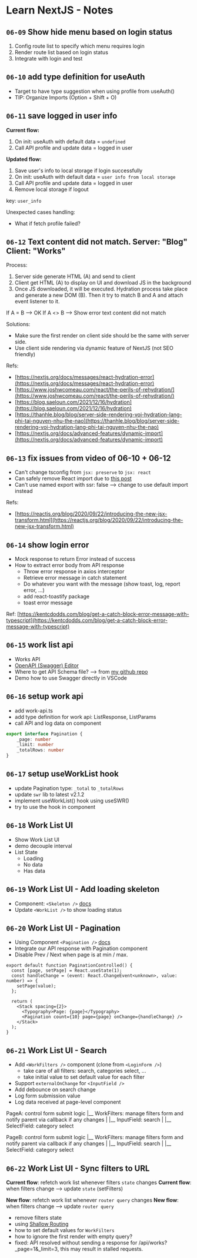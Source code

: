 # Learn NextJS - Notes

## `06-09` Show hide menu based on login status

1. Config route list to specify which menu requires login
2. Render route list based on login status
3. Integrate with login and test

## `06-10` add type definition for useAuth

- Target to have type suggestion when using profile from useAuth()
- TIP: Organize Imports (Option + Shift + O)

## `06-11` save logged in user info

**Current flow:**
1. On init: useAuth with default data = `undefined`
2. Call API profile and update data = logged in user

**Updated flow:**
1. Save user's info to local storage if login successfully
2. On init: useAuth with default data = `user info from local storage`
3. Call API profile and update data = logged in user
4. Remove local storage if logout

key: `user_info`

Unexpected cases handling:
- What if fetch profile failed?

## `06-12` Text content did not match. Server: "Blog" Client: "Works"

Process:
1. Server side generate HTML (A) and send to client
2. Client get HTML (A) to display on UI and download JS in the background
3. Once JS downloaded, it will be executed. Hydration process take place and generate a new DOM (B). Then it try to match B and A and attach event listener to it.

If A = B --> OK
If A <> B --> Show error text content did not match

Solutions:
- Make sure the first render on client side should be the same with server side.
- Use client side rendering via dynamic feature of NextJS (not SEO friendly)


Refs:
- [https://nextjs.org/docs/messages/react-hydration-error](https://nextjs.org/docs/messages/react-hydration-error)
- [https://www.joshwcomeau.com/react/the-perils-of-rehydration/](https://www.joshwcomeau.com/react/the-perils-of-rehydration/)
- [https://blog.saeloun.com/2021/12/16/hydration](https://blog.saeloun.com/2021/12/16/hydration)
- [https://thanhle.blog/blog/server-side-rendering-voi-hydration-lang-phi-tai-nguyen-nhu-the-nao](https://thanhle.blog/blog/server-side-rendering-voi-hydration-lang-phi-tai-nguyen-nhu-the-nao)
- [https://nextjs.org/docs/advanced-features/dynamic-import](https://nextjs.org/docs/advanced-features/dynamic-import)


## `06-13` fix issues from video of 06-10 + 06-12

- Can't change tsconfig from `jsx: preserve` to `jsx: react`
- Can safely remove React import due to [this post](https://nextjs.org/docs/upgrading#react-16-to-17)
- Can't use named export with ssr: false --> change to use default import instead


Refs:
- [https://reactjs.org/blog/2020/09/22/introducing-the-new-jsx-transform.html](https://reactjs.org/blog/2020/09/22/introducing-the-new-jsx-transform.html)

## `06-14` show login error

- Mock response to return Error instead of success
- How to extract error body from API response
  - Throw error response in axios interceptor
  - Retrieve error message in catch statement
  - Do whatever you want with the message (show toast, log, report error, ...)
  - add react-toastify package
  - toast error message

Ref: [https://kentcdodds.com/blog/get-a-catch-block-error-message-with-typescript](https://kentcdodds.com/blog/get-a-catch-block-error-message-with-typescript)

## `06-15` work list api

- Works API
- [OpenAPI (Swagger) Editor](https://marketplace.visualstudio.com/items?itemName=42Crunch.vscode-openapi)
- Where to get API Schema file? --> from [my github repo](https://github.com/paulnguyen-mn/learn-nextjs)
- Demo how to use Swagger directly in VSCode

## `06-16` setup work api

- add work-api.ts
- add type definition for work api: ListResponse<T>, ListParams
- call API and log data on component

```ts
export interface Pagination {
	_page: number
	_limit: number
	_totalRows: number
}
```

## `06-17` setup useWorkList hook

- update Pagination type: `_total` to `_totalRows`
- update `swr` lib to latest v2.1.2
- implement useWorkList() hook using useSWR()
- try to use the hook in component

## `06-18` Work List UI

- Show Work List UI
- demo decouple interval
- List State
  - Loading
  - No data
  - Has data

## `06-19` Work List UI - Add loading skeleton

- Component: `<Skeleton />` [docs](https://mui.com/material-ui/react-skeleton/)
- Update `<WorkList />` to show loading status

## `06-20` Work List UI - Pagination

- Using Component `<Pagination />` [docs](https://mui.com/material-ui/react-pagination/#controlled-pagination)
- Integrate our API response with Pagination component
- Disable Prev / Next when page is at min / max.

```tsx
export default function PaginationControlled() {
  const [page, setPage] = React.useState(1);
  const handleChange = (event: React.ChangeEvent<unknown>, value: number) => {
    setPage(value);
  };

  return (
    <Stack spacing={2}>
      <Typography>Page: {page}</Typography>
      <Pagination count={10} page={page} onChange={handleChange} />
    </Stack>
  );
}
```

## `06-21` Work List UI - Search

- Add `<WorkFilters />` component (clone from `<LoginForm />`)
  - take care of all filters: search, categories select, ...
  - take initial value to set default value for each filter
- Support `externalOnChange` for `<InputField />`
- Add debounce on search change
- Log form submission value
- Log data received at page-level component

PageA: control form submit logic
|__ WorkFilters: manage filters form and notify parent via callback if any changes
|  |__ InputField: search
|  |__ SelectField: category select

PageB: control form submit logic
|__ WorkFilters: manage filters form and notify parent via callback if any changes
|  |__ InputField: search
|  |__ SelectField: category select

## `06-22` Work List UI - Sync filters to URL

**Current flow**: refetch work list whenever filters `state` changes
**Current flow**: when filters change --> update `state` (setFilters)

**New flow**: refetch work list whenever `router query` changes
**New flow**: when filters change --> update `router query`

- remove filters state
- using [Shallow Routing](https://nextjs.org/docs/routing/shallow-routing)
- how to set default values for `WorkFilters`
- how to ignore the first render with empty query?
- fixed: API resolved without sending a response for /api/works?_page=1&_limit=3, this may result in stalled requests.
